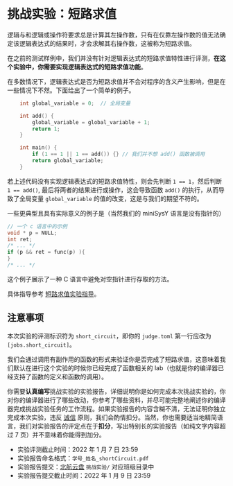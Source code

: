 # 挑战实验：短路求值

逻辑与和逻辑或操作符要求总是计算其左操作数，只有在仅靠左操作数的值无法确定该逻辑表达式的结果时，才会求解其右操作数，这被称为短路求值。

在之前的测试样例中，我们并没有针对逻辑表达式的短路求值特性进行评测，**在这个实验中，你需要实现逻辑表达式的短路求值功能**。

在多数情况下，逻辑表达式是否为短路求值并不会对程序的含义产生影响，但是在一些情况下不然。下面给出了一个简单的例子。

```cpp
    int global_variable = 0;  // 全局变量

    int add() {
        global_variable = global_variable + 1;
        return 1;
    }

    int main() {
        if (1 == 1 || 1 == add()) {} // 我们并不想 add() 函数被调用
        return global_variable;
    }
```

若上述代码没有实现逻辑表达式的短路求值特性，则会先判断 `1 == 1`，然后判断 `1 == add()`, 最后将两者的结果进行或操作，这会导致函数 `add()` 的执行，从而导致了全局变量 `global_variable` 的值的改变，这是与我们的期望不符的。

一些更典型且具有实际意义的例子是（当然我们的 miniSysY 语言是没有指针的）

```cpp
// 一个 c 语言中的示例
void * p = NULL;
int ret;
/* ... */
if (p && ret = func(p) ){
}
/* ... */
```

这个例子展示了一种 C 语言中避免对空指针进行存取的方法。

具体指导参考 [短路求值实验指导](help.md)。

## 注意事项

本次实验的评测标识符为 `short_circuit`，即你的 `judge.toml` 第一行应改为 `[jobs.short_circuit]`。

我们会通过调用有副作用的函数的形式来验证你是否完成了短路求值，这意味着我们默认在进行这个实验的时候你已经完成了函数相关的 lab（也就是你的编译器已经支持了函数的定义和函数的调用）。

你需要**认真编写**挑战实验的实验报告，详细说明你是如何完成本次挑战实验的，你对你的编译器进行了哪些改动，你参考了哪些资料，并尽可能完整地阐述你的编译器完成挑战实验任务的工作流程。如果实验报告的内容含糊不清，无法证明你独立完成本次实验，违反 [诚信](../../integrity.md) 原则，我们会酌情扣分。当然，你也需要适当地精简语言，我们对实验报告的评定点在于**扣分**，写出特别长的实验报告（如纯文字内容超过 7 页）并不意味着你能得到加分。

- 实验评测截止时间：2022 年 1 月 7 日 23:59
- 实验报告命名格式：`学号_姓名_shortCircuit.pdf`
- 实验报告提交：[北航云盘](https://bhpan.buaa.edu.cn:443/link/413EA0802B7A7627A6B5112531C40772) `挑战实验/` 对应班级目录中
- 实验报告提交截止时间：2022 年 1 月 9 日 23:59

